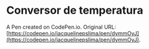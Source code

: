 # Conversor de temperatura

A Pen created on CodePen.io. Original URL: [https://codepen.io/jacquelinepslima/pen/dymmOyJ](https://codepen.io/jacquelinepslima/pen/dymmOyJ).

